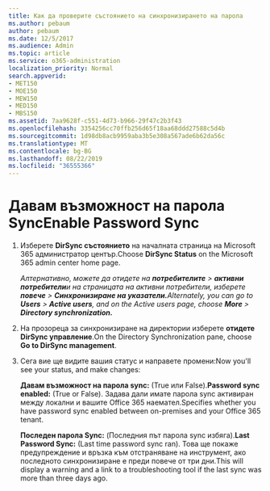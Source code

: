 ```yaml
---
title: Как да проверите състоянието на синхронизирането на парола
ms.author: pebaum
author: pebaum
ms.date: 12/5/2017
ms.audience: Admin
ms.topic: article
ms.service: o365-administration
localization_priority: Normal
search.appverid:
- MET150
- MOE150
- MEW150
- MED150
- MBS150
ms.assetid: 7aa9628f-c551-4d73-b966-29f47c2b3f43
ms.openlocfilehash: 3354256cc70ffb256d65f18aa68ddd27588c5d4b
ms.sourcegitcommit: 1d98db8acb9959aba3b5e308a567ade6b62da56c
ms.translationtype: MT
ms.contentlocale: bg-BG
ms.lasthandoff: 08/22/2019
ms.locfileid: "36555366"
---
```

# <a name="enable-password-sync"></a><span data-ttu-id="5e32d-102">Давам възможност на парола Sync</span><span class="sxs-lookup"><span data-stu-id="5e32d-102">Enable Password Sync</span></span>

1.  <span data-ttu-id="5e32d-103">Изберете **DirSync състоянието** на началната страница на Microsoft 365 администратор център.</span><span class="sxs-lookup"><span data-stu-id="5e32d-103">Choose **DirSync Status** on the Microsoft 365 admin center home page.</span></span> 
    
     <span data-ttu-id="5e32d-104">*Алтернативно, можете да отидете на **потребителите** \> **активни потребители**и на страницата на активни потребители, изберете **повече** \> **Синхронизиране на указатели.***</span><span class="sxs-lookup"><span data-stu-id="5e32d-104">*Alternately, you can go to **Users** \> **Active users**, and on the Active users page, choose **More** \> **Directory synchronization.***</span></span> 
    
2. <span data-ttu-id="5e32d-105">На прозореца за синхронизиране на директории изберете **отидете DirSync управление**.</span><span class="sxs-lookup"><span data-stu-id="5e32d-105">On the Directory Synchronization pane, choose **Go to DirSync management**.</span></span> 
    
3. <span data-ttu-id="5e32d-106">Сега вие ще видите вашия статус и направете промени:</span><span class="sxs-lookup"><span data-stu-id="5e32d-106">Now you'll see your status, and make changes:</span></span>
    
    <span data-ttu-id="5e32d-107">**Давам възможност на парола sync:** (True или False).</span><span class="sxs-lookup"><span data-stu-id="5e32d-107">**Password sync enabled:** (True or False).</span></span> <span data-ttu-id="5e32d-108">Задава дали имате парола sync активиран между локални и вашите Office 365 наемател.</span><span class="sxs-lookup"><span data-stu-id="5e32d-108">Specifies whether you have password sync enabled between on-premises and your Office 365 tenant.</span></span> 
    
    <span data-ttu-id="5e32d-109">**Последен парола Sync:** (Последния път парола sync избяга).</span><span class="sxs-lookup"><span data-stu-id="5e32d-109">**Last Password Sync:** (Last time password sync ran).</span></span> <span data-ttu-id="5e32d-110">Това ще покаже предупреждение и връзка към отстраняване на инструмент, ако последното синхронизиране е преди повече от три дни.</span><span class="sxs-lookup"><span data-stu-id="5e32d-110">This will display a warning and a link to a troubleshooting tool if the last sync was more than three days ago.</span></span> 
    

